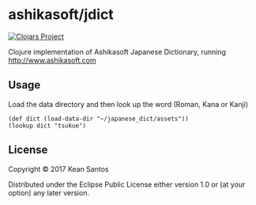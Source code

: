 # ashikasoft/jdict

[![Clojars Project](https://img.shields.io/clojars/v/ashikasoft/jdict.svg)](https://clojars.org/ashikasoft/jdict)

Clojure implementation of Ashikasoft Japanese Dictionary, running http://www.ashikasoft.com

## Usage

Load the data directory and then look up the word (Roman, Kana or Kanji)

    (def dict (load-data-dir "~/japanese_dict/assets"))
    (lookup dict "tsukue")

## License

Copyright © 2017 Kean Santos

Distributed under the Eclipse Public License either version 1.0 or (at
your option) any later version.

